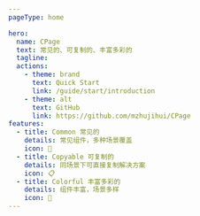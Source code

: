 ```yaml
---
pageType: home

hero:
  name: CPage
  text: 常见的、可复制的、丰富多彩的
  tagline: 
  actions:
    - theme: brand
      text: Quick Start
      link: /guide/start/introduction
    - theme: alt
      text: GitHub
      link: https://github.com/mzhujihui/CPage
features:
  - title: Common 常见的
    details: 常见组件，多种场景覆盖
    icon: 🎯
  - title: Copyable 可复制的
    details: 同场景下可直接复制解决方案
    icon: 📋
  - title: Colorful 丰富多彩的
    details: 组件丰富，场景多样
    icon: 🌈
---
```

